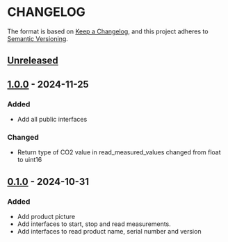 # CHANGELOG

The format is based on [Keep a Changelog](https://keepachangelog.com/en/1.0.0/),
and this project adheres to [Semantic Versioning](https://semver.org/spec/v2.0.0.html).

## [Unreleased] 

## [1.0.0] - 2024-11-25

### Added

- Add all public interfaces
### Changed

- Return type of CO2 value in read_measured_values changed from float to uint16
## [0.1.0] - 2024-10-31

### Added

- Add product picture
- Add interfaces to start, stop and read measurements.
- Add interfaces to read product name, serial number and version

[Unreleased]: https://github.com/Sensirion/arduino-i2c-sen66/compare/1.0.0...HEAD
[1.0.0]: https://github.com/Sensirion/arduino-i2c-sen66/compare/0.1.0...1.0.0
[0.1.0]: https://github.com/Sensirion/arduino-i2c-sen66/releases/tag/0.1.0
